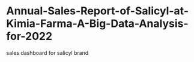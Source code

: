# Annual-Sales-Report-of-Salicyl-at-Kimia-Farma-A-Big-Data-Analysis-for-2022
sales dashboard for salicyl brand
